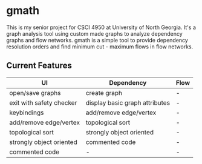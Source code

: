 # gmath
This is my senior project for CSCI 4950 at University of North Georgia.
It's a graph analysis tool using custom made graphs to analyze dependency graphs and flow networks.
gmath is a simple tool to provide dependency resolution orders and find minimum cut - maximum flows in flow networks.

## Current Features
| UI | Dependency | Flow |
| - | - | - |
| open/save graphs | create graph | - |
| exit with safety checker | display basic graph attributes | - |
| keybindings | add/remove edge/vertex | - |
| add/remove edge/vertex | topological sort | - |
| topological sort | strongly object oriented | - |
| strongly object oriented | commented code | - |
| commented code | - | - |
